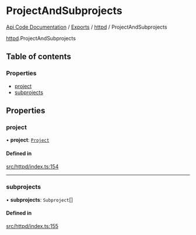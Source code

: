 # ProjectAndSubprojects
 
[Api Code Documentation](../README.md) / [Exports](../modules.md) / [httpd](../modules/httpd.md) / ProjectAndSubprojects

[httpd](../modules/httpd.md).ProjectAndSubprojects

## Table of contents

### Properties

- [project](httpd.ProjectAndSubprojects.md#project)
- [subprojects](httpd.ProjectAndSubprojects.md#subprojects)

## Properties

### project

• **project**: [`Project`](httpd.Project.md)

#### Defined in

[src/httpd/index.ts:154](https://github.com/openkfw/TruBudget/blob/d07ad94/api/src/httpd/index.ts#L154)

___

### subprojects

• **subprojects**: `Subproject`[]

#### Defined in

[src/httpd/index.ts:155](https://github.com/openkfw/TruBudget/blob/d07ad94/api/src/httpd/index.ts#L155)
